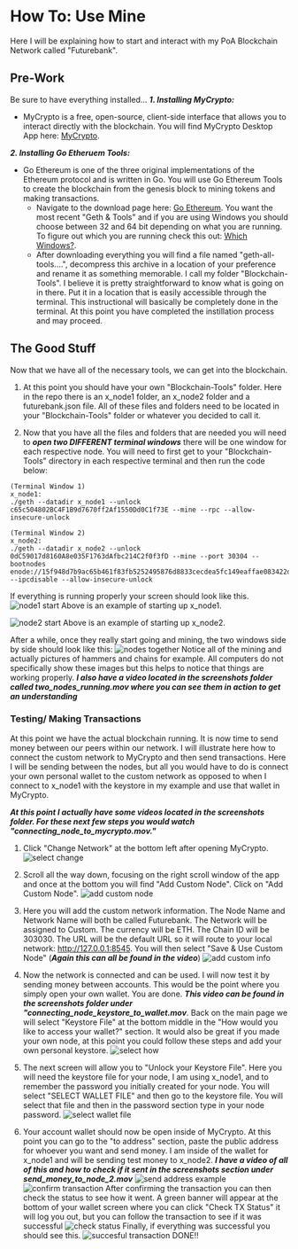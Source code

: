 # How To: Use Mine
Here I will be explaining how to start and interact with my PoA Blockchain Network called "Futurebank".

## Pre-Work
Be sure to have everything installed...
***1. Installing MyCrypto:***
  - MyCrypto is a free, open-source, client-side interface that allows you to interact directly with the blockchain. You will find MyCrypto Desktop App here: [MyCrypto](https://download.mycrypto.com/).

***2. Installing Go Etheruem Tools:***
  - Go Ethereum is one of the three original implementations of the Ethereum protocol and is written in Go. You will use Go Ethereum Tools to create the blockchain from the genesis block to mining tokens and making transactions.
    - Navigate to the download page here: [Go Ethereum](https://geth.ethereum.org/downloads/). You want the most recent "Geth & Tools" and if you are using Windows you should choose between 32 and 64 bit depending on what you are running. To figure out which you are running check this out: [Which Windows?](https://support.microsoft.com/en-us/windows/which-version-of-windows-operating-system-am-i-running-628bec99-476a-2c13-5296-9dd081cdd808).
    - After downloading everything you will find a file named "geth-all-tools....", decompress this archive in a location of your preference and rename it as something memorable. I call my folder "Blockchain-Tools". I believe it is pretty straightforward to know what is going on in there. Put it in a location that is easily accessible through the terminal. This instructional will basically be completely done in the terminal. At this point you have completed the instillation process and may proceed.

## The Good Stuff
Now that we have all of the necessary tools, we can get into the blockchain.

1. At this point you should have your own "Blockchain-Tools" folder. Here in the repo there is an x_node1 folder, an x_node2 folder and a futurebank.json file. All of these files and folders need to be located in your "Blockchain-Tools" folder or whatever you decided to call it.

2. Now that you have all the files and folders that are needed you will need to ***open two DIFFERENT terminal windows*** there will be one window for each respective node. You will need to first get to your "Blockchain-Tools" directory in each respective terminal and then run the code below:
```
(Terminal Window 1)
x_node1:
./geth --datadir x_node1 --unlock c65c504802BC4F1B9d7670ff2Af1550Dd0C1f73E --mine --rpc --allow-insecure-unlock
```
```
(Terminal Window 2)
x_node2:
./geth --datadir x_node2 --unlock 0dC59017d8160A8e035F1763dAfbc214C2f0f3fD --mine --port 30304 --bootnodes enode://15f948d7b9ac65b461f83fb5252495876d8833cecdea5fc149eaffae083422d7aae35c760872e80cade6db2570e0f479266d782f678530b7196a331c72347253@127.0.0.1:30303 --ipcdisable --allow-insecure-unlock
```
If everything is running properly your screen should look like this.
![node1 start](/Screenshots/x_node1_startup.png)
Above is an example of starting up x_node1.

![node2 start](/Screenshots/x_node2_startup.png)
Above is an example of starting up x_node2.

After a while, once they really start going and mining, the two windows side by side should look like this:
![nodes together](/Screenshots/x_node1_and_x_node2_running.png)
Notice all of the mining and actually pictures of hammers and chains for example. All computers do not specifically show these images but this helps to notice that things are working properly. ***I also have a video located in the screenshots folder called two_nodes_running.mov where you can see them in action to get an understanding***

### Testing/ Making Transactions
At this point we have the actual blockchain running. It is now time to send money between our peers within our network. I will illustrate here how to connect the custom network to MyCrypto and then send transactions. Here I will be sending between the nodes, but all you would have to do is connect your own personal wallet to the custom network as opposed to when I connect to x_node1 with the keystore in my example and use that wallet in MyCrypto.

***At this point I actually have some videos located in the screenshots folder. For these next few steps you would watch "connecting_node_to_mycrypto.mov."***

1. Click "Change Network" at the bottom left after opening MyCrypto.
![select change](/Screenshots/change_network_select.png)

2. Scroll all the way down, focusing on the right scroll window of the app and once at the bottom you will find "Add Custom Node". Click on "Add Custom Node".
![add custom node](/Screenshots/add_custom_node.png)

3. Here you will add the custom network information. The Node Name and Network Name will both be called Futurebank. The Network will be assigned to Custom. The currency will be ETH. The Chain ID will be 303030. The URL will be the default URL so it will route to your local network:
http://127.0.0.1:8545. You will then select "Save & Use Custom Node" (***Again this can all be found in the video***)
![add custom info](/Screenshots/add_custom_network_info.png)


4. Now the network is connected and can be used. I will now test it by sending money between accounts. This would be the point where you simply open your own wallet. You are done. ***This video can be found in the screenshots folder under "connecting_node_keystore_to_wallet.mov***. Back on the main page we will select "Keystore File" at the bottom middle in the "How would you like to access your wallet?" section. It would also be great if you made your own node, at this point you could follow these steps and add your own personal keystore.
![select how](/Screenshots/how_would_you_like_to_access.png)

5. The next screen will allow you to "Unlock your Keystore File". Here you will need the keystore file for your node, I am using x_node1, and to remember the password you initially created for your node. You will select "SELECT WALLET FILE" and then go to the keystore file. You will select that file and then in the password section type in your node password.
![select wallet file](/Screenshots/select_wallet_file.png)

6. Your account wallet should now be open inside of MyCrypto. At this point you can go to the "to address" section, paste the public address for whoever you want and send money. I am inside of the wallet for x_node1 and will be sending test money to x_node2. ***I have a video of all of this and how to check if it sent in the screenshots section under send_money_to_node_2.mov***
![send address example](/Screenshots/sending_money_address_ex.png)
![confirm transaction](/Screenshots/confirm_transaction.png)
After confirming the transaction you can then check the status to see how it went. A green banner will appear at the bottom of your wallet screen where you can click "Check TX Status" it will log you out, but you can follow the transaction to see if it was successful
![check status](/Screenshots/check_status.png)
Finally, if everything was successful you should see this.
![succesful transaction](/Screenshots/successful_transaction.png)
DONE!!



